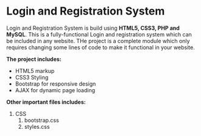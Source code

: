 # Login and Registration System

Login and Registration System is build using **HTML5, CSS3, PHP and MySQL**. This is a fully-functional Login and registration system which can be included in any website. THe project is a complete module which only requires changing some lines of code to make it functional in your website.


**The project includes:**
* HTML5 markup
* CSS3 Styling
* Bootstrap for responsive design
* AJAX for dynamic page loading

**Other important files includes:**
1. CSS
	1. bootstrap.css
	1. styles.css